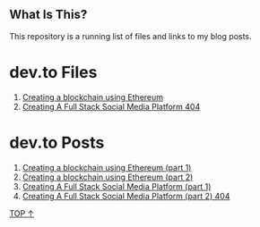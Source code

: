## What Is This?

This repository is a running list of files and links to my blog posts.

# dev.to Files
1. [Creating a blockchain using Ethereum](https://github.com/talemache/dev.to-posts/tree/main/Blockchain%20on%20Ethereum)
2. [Creating A Full Stack Social Media Platform 404]()

# dev.to Posts
1. [Creating a blockchain using Ethereum (part 1)](https://dev.to/talemache/creating-a-blockchain-using-ethereum-part-1-4cn9)
2. [Creating a blockchain using Ethereum (part 2)](https://dev.to/talemache/creating-a-blockchain-using-ethereum-part-2-2i3a)
3. [Creating A Full Stack Social Media Platform (part 1)](https://dev.to/talemache/creating-a-full-stack-social-media-platform-4eei)
4. [Creating A Full Stack Social Media Platform (part 2) 404]()

[TOP ↑](https://github.com/talemache/dev.to-posts)
